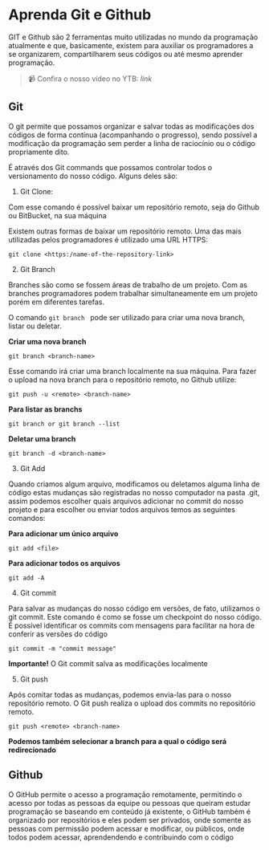 # Aprenda Git e Github

GIT e Github são 2 ferramentas muito utilizadas no mundo da programação atualmente e que, basicamente, existem para auxiliar os programadores  a se organizarem, compartilharem seus códigos ou até mesmo aprender programação.

> 📹 Confira o nosso vídeo no YTB: *link*

## Git

O git permite que possamos organizar e salvar todas as modificações dos códigos de forma contínua (acompanhando o progresso), sendo possível a modificação da programação sem perder a linha de raciocínio ou o código propriamente dito.

É através dos Git commands que possamos controlar todos o versionamento do nosso código. Alguns deles são:

1. Git Clone: 

Com esse comando é possível baixar um repositório remoto, seja do Github ou BitBucket, na sua máquina

Existem outras formas de baixar um repositório remoto. Uma das mais utilizadas pelos programadores é utilizado uma URL HTTPS:

```
git clone <https:/name-of-the-repository-link>
```

2. Git Branch

Branches são como se fossem áreas de trabalho de um projeto. Com as branches programadores podem trabalhar simultaneamente em um projeto porém em diferentes tarefas.

O comando ```git branch ``` pode ser utilizado para criar uma nova branch, listar ou deletar.

**Criar uma nova branch**

```
git branch <branch-name>
```

Esse comando irá criar uma branch localmente na sua máquina. Para fazer o upload na nova branch para o repositório remoto, no Github utilize:

```
git push -u <remote> <branch-name>
```

**Para listar as branchs**

```
git branch or git branch --list
```

**Deletar uma branch**

```
git branch -d <branch-name>
```

3. Git Add

Quando criamos algum arquivo, modificamos ou deletamos alguma linha de código estas mudanças são registradas no nosso computador na pasta .git, assim podemos escolher quais arquivos adicionar no commit do nosso projeto e para escolher ou enviar todos arquivos temos as seguintes comandos:

**Para adicionar um único arquivo**

```
git add <file>
```

**Para adicionar todos os arquivos**

```
git add -A
```

4. Git commit

Para salvar as mudanças do nosso código em versões, de fato, utilizamos o git commit. Este comando é como se fosse um checkpoint do nosso código. É possível identificar os commits com mensagens para facilitar na hora de conferir as versões do código

```
git commit -m "commit message"
```

**Importante!** O Git commit salva as modificações localmente

5. Git push

Após comitar todas as mudanças, podemos envia-las para o nosso repositório remoto. O Git push realiza o upload dos commits no repositório remoto.

```
git push <remote> <branch-name>
```

**Podemos também selecionar a branch para a qual o código será redirecionado**

## Github

O GitHub permite o acesso a programação remotamente, permitindo o acesso por todas as pessoas da equipe ou pessoas que queiram estudar programação se baseando em conteúdo já existente, o GitHub também é organizado por repositórios e eles podem ser privados, onde somente as pessoas com permissão podem acessar e modificar, ou públicos, onde todos podem acessar, aprendendendo e contribuindo com o código



